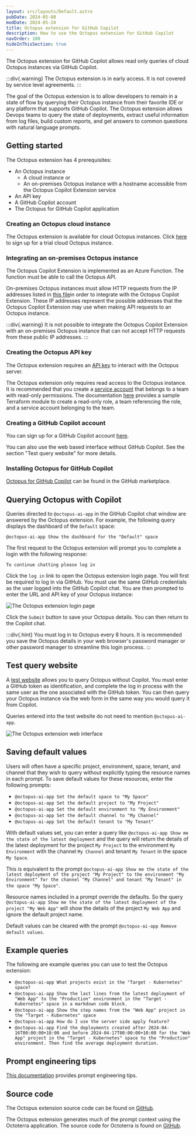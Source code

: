 ```yaml
---
layout: src/layouts/Default.astro
pubDate: 2024-05-08
modDate: 2024-05-24
title: Octopus extension for GitHub Copilot
description: How to use the Octopus extension for GitHub Copilot
navOrder: 100
hideInThisSection: true
---
```


The Octopus extension for GitHub Copilot allows read only queries of cloud Octopus instances via GitHub Copilot.

:::div{.warning}
The Octopus extension is in early access. It is not covered by service level agreements.
:::

The goal of the Octopus extension is to allow developers to remain in a state of flow by querying their Octopus instance from their favorite IDE or any platform that supports GitHub Copilot. The Octopus extension allows Devops teams to query the state of deployments, extract useful information from log files, build custom reports, and get answers to common questions with natural language prompts.

## Getting started

The Octopus extension has 4 prerequisites:

* An Octopus instance
  * A cloud instance or 
  * An on-premises Octopus instance with a hostname accessible from the Octopus Copilot Extension service
* An API key
* A GitHub Copilot account
* The Octopus for GitHub Copilot application

### Creating an Octopus cloud instance
The Octopus extension is available for cloud Octopus instances. Click [here](https://octopus.com/start) to sign up for a trial cloud Octopus instance.

### Integrating an on-premises Octopus instance

The Octopus Copilot Extension is implemented as an Azure Function. The function must be able to call the Octopus API.

On-premises Octopus instances must allow HTTP requests from the IP addresses listed in [this file](https://github.com/OctopusSolutionsEngineering/OctopusCopilot/blob/main/outboundips.txt)in order to integrate with the Octopus Copilot Extension. These IP addresses represent the possible addresses that the Octopus Copilot Extension may use when making API requests to an Octopus instance.

:::div{.warning}
It is not possible to integrate the Octopus Copilot Extension with an on-premises Octopus instance that can not accept HTTP requests from these public IP addresses.
:::

### Creating the Octopus API key
The Octopus extension requires an [API key](/docs/octopus-rest-api/how-to-create-an-api-key) to interact with the Octopus server.

The Octopus extension only requires read access to the Octopus instance. It is recommended that you create a [service account](/docs/security/users-and-teams/service-accounts) that belongs to a team with read-only permissions. The documentation [here](https://github.com/OctopusSolutionsEngineering/OctopusCopilot?tab=readme-ov-file#creating-a-service-account) provides a sample Terraform module to create a read-only role, a team referencing the role, and a service account belonging to the team.

### Creating a GitHub Copilot account

You can sign up for a GitHub Copilot account [here](https://github.com/features/copilot).

You can also use the web based interface without GitHub Copilot. See the section "Test query website" for more details.

### Installing Octopus for GitHub Copilot

[Octopus for GitHub Copilot](https://github.com/marketplace/octopus-github-copilot-extension) can be found in the GitHub marketplace.

## Querying Octopus with Copilot

Queries directed to `@octopus-ai-app` in the GitHub Copilot chat window are answered by the Octopus extension. For example, the following query displays the dashboard of the `Default` space:

```
@octopus-ai-app Show the dashboard for the "Default" space
```

The first request to the Octopus extension will prompt you to complete a login with the following response:

```
To continue chatting please log in
```

Click the `log in` link to open the Octopus extension login page. You will first be required to log in via GitHub. You must use the same GitHub credentials as the user logged into the GitHub Copilot chat. You are then prompted to enter the URL and API key of your Octopus instance:

![The Octopus extension login page](/docs/administration/copilot/octopus-copilot-login.png)

Click the `Submit` button to save your Octopus details. You can then return to the Copilot chat.

:::div{.hint}
You must log in to Octopus every 8 hours. It is recommended you save the Octopus details in your web browser's password manager or other password manager to streamline this login process.
:::

## Test query website

A [test website](https://aiagent.octopus.com/api/form) allows you to query Octopus without Copilot. You must enter a GitHub token as identification, and complete the log in process with the same user as the one associated with the GitHub token. You can then query your Octopus instance via the web form in the same way you would query it from Copilot.

Queries entered into the test website do not need to mention `@octopus-ai-app`.

![The Octopus extension web interface](/docs/administration/copilot/octopus-copilot-web.png)

## Saving default values

Users will often have a specific project, environment, space, tenant, and channel that they wish to query without explicitly typing the resource names in each prompt. To save default values for these resources, enter the following prompts:

* `@octopus-ai-app Set the default space to "My Space"`
* `@octopus-ai-app Set the default project to "My Project"`
* `@octopus-ai-app Set the default environment to "My Environment"`
* `@octopus-ai-app Set the default channel to "My Channel"`
* `@octopus-ai-app Set the default tenant to "My Tenant"`

With default values set, you can enter a query like `@octopus-ai-app Show me the state of the latest deployment` and the query will return the details of the latest deployment for the project `My Project` to the environment `My Environment` with the channel `My Channel` and tenant `My Tenant` in the space `My Space`. 

This is equivalent to the prompt `@octopus-ai-app Show me the state of the latest deployment of the project "My Project" to the environment "My Environment" for the channel "My Channel" and tenant "My Tenant" in the space "My Space"`.

Resource names included in a prompt override the defaults. So the query `@octopus-ai-app Show me the state of the latest deployment of the project "My Web App"` will show the details of the project `My Web App` and ignore the default project name.

Default values can be cleared with the prompt `@octopus-ai-app Remove default values`.

## Example queries

The following are example queries you can use to test the Octopus extension:

* `@octopus-ai-app What projects exist in the "Target - Kubernetes" space?`
* `@octopus-ai-app Show the last lines from the latest deployment of "Web App" to the "Production" environment in the "Target - Kubernetes" space in a markdown code block.`
* `@octopus-ai-app Show the step names from the "Web App" project in the "Target - Kubernetes" space`
* `@octopus-ai-app How do I use the server side apply feature?`
* `@octopus-ai-app Find the deployments created after 2024-04-16T00:00:00+10:00 and before 2024-04-17T00:00:00+10:00 for the "Web App" project in the "Target - Kubernetes" space to the "Production" environment. Then find the average deployment duration.`


## Prompt engineering tips

[This documentation](https://github.com/OctopusSolutionsEngineering/OctopusCopilot/wiki/Prompt-Engineering-with-Octopus) provides prompt engineering tips.

## Source code

The Octopus extension source code can be found on [GitHub](https://github.com/OctopusSolutionsEngineering/OctopusCopilot).

The Octopus extension generates much of the prompt context using the Octoterra application. The source code for Octoterra is found on [GitHub](https://github.com/OctopusSolutionsEngineering/OctopusTerraformExport/actions).